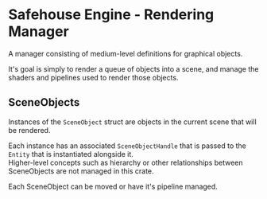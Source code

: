 # Safehouse Engine - Rendering Manager

A manager consisting of medium-level definitions for graphical objects.

It's goal is simply to render a queue of objects into a scene, and manage the shaders and pipelines used to render those objects.

## SceneObjects

Instances of the `SceneObject` struct are objects in the current scene that will be rendered.

Each instance has an associated `SceneObjectHandle` that is passed to the `Entity` that is instantiated alongside it.\
Higher-level concepts such as hierarchy or other relationships between SceneObjects are not managed in this crate.

Each SceneObject can be moved or have it's pipeline managed.
